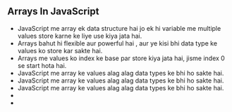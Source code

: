 ## Arrays In JavaScript
- JavaScript me array ek data structure hai jo ek hi variable me multiple values store karne ke liye use kiya jata hai. 
- Arrays bahut hi flexible aur powerful hai , aur ye kisi bhi data type ke values ko store kar sakte hai.
- Arrays me values ko index ke base par store kiya jata hai, jisme index 0 se start hota hai.
- JavaScript me array ke values alag alag data types ke bhi ho sakte hai.
- JavaScript me array ke values alag alag data types ke bhi ho sakte hai.
- JavaScript me array ke values alag alag data types ke bhi ho sakte hai.
- 
- 